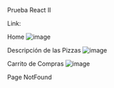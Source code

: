 Prueba React II 

Link: 

Home
![image](https://user-images.githubusercontent.com/95989282/196062293-400f6246-0184-42c1-82ca-0c48545ebcf1.png)


Descripción de las Pizzas
![image](https://user-images.githubusercontent.com/95989282/196062332-eb8aa9fc-9fbd-47e2-9d12-74c0846125f9.png)


Carrito de Compras 
![image](https://user-images.githubusercontent.com/95989282/196062360-7e1de7a2-9e40-4a58-aef5-98a848b8e397.png)

Page NotFound
